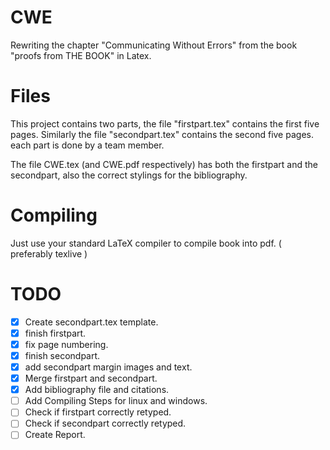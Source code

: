 # CWE
Rewriting the chapter "Communicating Without Errors" from the book "proofs from THE BOOK" in Latex.

# Files
This project contains two parts, the file "firstpart.tex" contains the first five pages. Similarly the file "secondpart.tex" contains the second five pages.
each part is done by a team member.

The file CWE.tex (and CWE.pdf respectively) has both the firstpart and the secondpart, also the correct stylings for the bibliography.

# Compiling
Just use your standard LaTeX compiler to compile book into pdf. ( preferably texlive )

# TODO

- [x] Create secondpart.tex template.
- [x] finish firstpart.
- [x] fix page numbering.
- [x] finish secondpart.
- [x] add secondpart margin images and text.
- [x] Merge firstpart and secondpart.
- [x] Add bibliography file and citations.
- [ ] Add Compiling Steps for linux and windows.
- [ ] Check if firstpart correctly retyped.
- [ ] Check if secondpart correctly retyped.
- [ ] Create Report.
